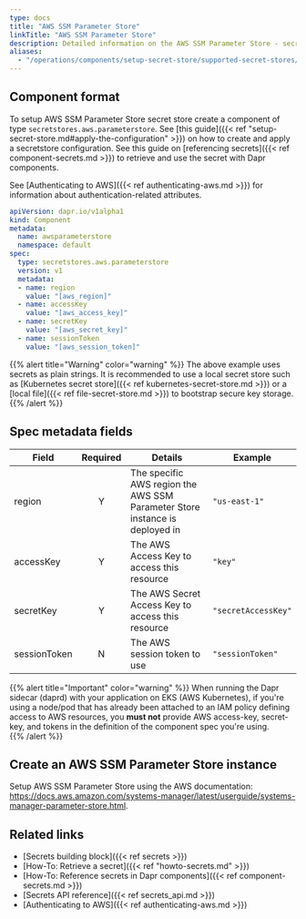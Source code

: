 ```yaml
---
type: docs
title: "AWS SSM Parameter Store"
linkTitle: "AWS SSM Parameter Store"
description: Detailed information on the AWS SSM Parameter Store - secret store component
aliases:
  - "/operations/components/setup-secret-store/supported-secret-stores/aws-parameter-store/"
---
```


## Component format

To setup AWS SSM Parameter Store secret store create a component of type `secretstores.aws.parameterstore`. See [this guide]({{< ref "setup-secret-store.md#apply-the-configuration" >}}) on how to create and apply a secretstore configuration. See this guide on [referencing secrets]({{< ref component-secrets.md >}}) to retrieve and use the secret with Dapr components.

See [Authenticating to AWS]({{< ref authenticating-aws.md >}}) for information about authentication-related attributes.

```yaml
apiVersion: dapr.io/v1alpha1
kind: Component
metadata:
  name: awsparameterstore
  namespace: default
spec:
  type: secretstores.aws.parameterstore
  version: v1
  metadata:
  - name: region
    value: "[aws_region]"
  - name: accessKey
    value: "[aws_access_key]"
  - name: secretKey
    value: "[aws_secret_key]"
  - name: sessionToken
    value: "[aws_session_token]"
```
{{% alert title="Warning" color="warning" %}}
The above example uses secrets as plain strings. It is recommended to use a local secret store such as [Kubernetes secret store]({{< ref kubernetes-secret-store.md >}}) or a [local file]({{< ref file-secret-store.md >}}) to bootstrap secure key storage.
{{% /alert %}}

## Spec metadata fields

| Field              | Required | Details                                                                 | Example             |
|--------------------|:--------:|-------------------------------------------------------------------------|---------------------|
| region             | Y        | The specific AWS region the AWS SSM Parameter Store instance is deployed in | `"us-east-1"`       |
| accessKey          | Y        | The AWS Access Key to access this resource                              | `"key"`             |
| secretKey          | Y        | The AWS Secret Access Key to access this resource                       | `"secretAccessKey"` |
| sessionToken       | N        | The AWS session token to use                                            | `"sessionToken"`    |

{{% alert title="Important" color="warning" %}}
When running the Dapr sidecar (daprd) with your application on EKS (AWS Kubernetes), if you're using a node/pod that has already been attached to an IAM policy defining access to AWS resources, you **must not** provide AWS access-key, secret-key, and tokens in the definition of the component spec you're using.  
{{% /alert %}}

## Create an AWS SSM Parameter Store instance

Setup AWS SSM Parameter Store using the AWS documentation: https://docs.aws.amazon.com/systems-manager/latest/userguide/systems-manager-parameter-store.html.

## Related links
- [Secrets building block]({{< ref secrets >}})
- [How-To: Retrieve a secret]({{< ref "howto-secrets.md" >}})
- [How-To: Reference secrets in Dapr components]({{< ref component-secrets.md >}})
- [Secrets API reference]({{< ref secrets_api.md >}})
- [Authenticating to AWS]({{< ref authenticating-aws.md >}})

